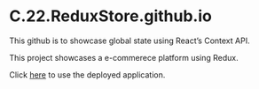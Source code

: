 # C.22.ReduxStore.github.io

This github is to showcase global state using React’s Context API.

This project showcases a e-commerece platform using Redux.

Click [here](https://ancient-bastion-83098.herokuapp.com/) to use the deployed application.